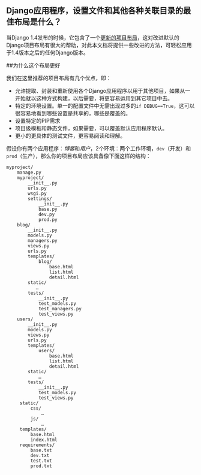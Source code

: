 ## Django应用程序，设置文件和其他各种关联目录的最佳布局是什么？

当Django 1.4发布的时候，它包含了一个[更新的项目布局](https://docs.djangoproject.com/en/dev/releases/1.4/#updated-default-project-layout-and-manage-py)，这对改进默认的Django项目布局有很大的帮助，对此本文档将提供一些改进的方法，可轻松应用于1.4版本之后的任何Django版本。

##为什么这个布局更好

我们在这里推荐的项目布局有几个优点，即：

- 允许提取、封装和重新使用各个Django应用程序以用于其他项目，如果从一开始就以这种方式构建，以后需要，将更容易运用到其它项目中去。
- 特定的环境设置。单一的配置文件中无需出现过多的`if DEBUG==True`，这可以很容易地看到哪些设置是共享的，哪些是覆盖的。
- 设置特定的PIP需求
- 项目级模板和静态文件，如果需要，可以覆盖默认应用程序默认。
- 更小的更具体的测试文件，更容易阅读和理解。

假设你有两个应用程序：*博客*和*用户*，2个环境：两个工作环境，`dev`（开发）和`prod`（生产），那么你的项目布局应该具备像下面这样的结构：

```ba&amp;#39;s
myproject/
    manage.py
    myproject/
        __init__.py
        urls.py
        wsgi.py
        settings/
            __init__.py
            base.py
            dev.py
            prod.py
    blog/
        __init__.py
        models.py
        managers.py
        views.py
        urls.py
        templates/
            blog/
                base.html
                list.html
                detail.html
        static/
           …
        tests/
            __init__.py
            test_models.py
            test_managers.py
            test_views.py
    users/
        __init__.py
        models.py
        views.py
        urls.py
        templates/
            users/
                base.html
                list.html
                detail.html
        static/
            …
        tests/
            __init__.py
            test_models.py
            test_views.py
     static/
         css/
             …
         js/
             …
     templates/
         base.html
         index.html
     requirements/
         base.txt
         dev.txt
         test.txt
         prod.txt

```

